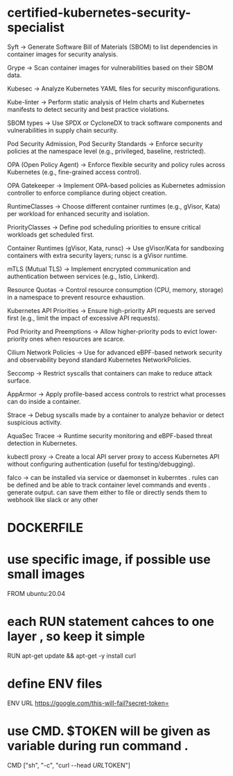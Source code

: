 # certified-kubernetes-security-specialist



Syft → Generate Software Bill of Materials (SBOM) to list dependencies in container images for security analysis.

Grype → Scan container images for vulnerabilities based on their SBOM data.

Kubesec → Analyze Kubernetes YAML files for security misconfigurations.

Kube-linter → Perform static analysis of Helm charts and Kubernetes manifests to detect security and best practice violations.

SBOM types → Use SPDX or CycloneDX to track software components and vulnerabilities in supply chain security.

Pod Security Admission, Pod Security Standards → Enforce security policies at the namespace level (e.g., privileged, baseline, restricted).

OPA (Open Policy Agent) → Enforce flexible security and policy rules across Kubernetes (e.g., fine-grained access control).

OPA Gatekeeper → Implement OPA-based policies as Kubernetes admission controller to enforce compliance during object creation.

RuntimeClasses → Choose different container runtimes (e.g., gVisor, Kata) per workload for enhanced security and isolation.

PriorityClasses → Define pod scheduling priorities to ensure critical workloads get scheduled first.

Container Runtimes (gVisor, Kata, runsc) → Use gVisor/Kata for sandboxing containers with extra security layers; runsc is a gVisor runtime.

mTLS (Mutual TLS) → Implement encrypted communication and authentication between services (e.g., Istio, Linkerd).

Resource Quotas → Control resource consumption (CPU, memory, storage) in a namespace to prevent resource exhaustion.

Kubernetes API Priorities → Ensure high-priority API requests are served first (e.g., limit the impact of excessive API requests).

Pod Priority and Preemptions → Allow higher-priority pods to evict lower-priority ones when resources are scarce.

Cilium Network Policies → Use for advanced eBPF-based network security and observability beyond standard Kubernetes NetworkPolicies.

Seccomp → Restrict syscalls that containers can make to reduce attack surface.

AppArmor → Apply profile-based access controls to restrict what processes can do inside a container.

Strace → Debug syscalls made by a container to analyze behavior or detect suspicious activity.

AquaSec Tracee → Runtime security monitoring and eBPF-based threat detection in Kubernetes.

kubectl proxy → Create a local API server proxy to access Kubernetes API without configuring authentication (useful for testing/debugging).

falco → can be installed via service or daemonset in kuberntes . rules can be defined and be able to track container level commands and events . generate output. can save them either to file or directly sends them to webhook like slack or any other 



# DOCKERFILE 

# use specific image, if possible use small images
FROM ubuntu:20.04 

# each RUN statement cahces to one layer , so keep it simple
RUN apt-get update && apt-get -y install curl

# define ENV files
ENV URL https://google.com/this-will-fail?secret-token=

# use CMD. $TOKEN will be given as variable during run command .
CMD ["sh", "-c", "curl --head $URL$TOKEN"]